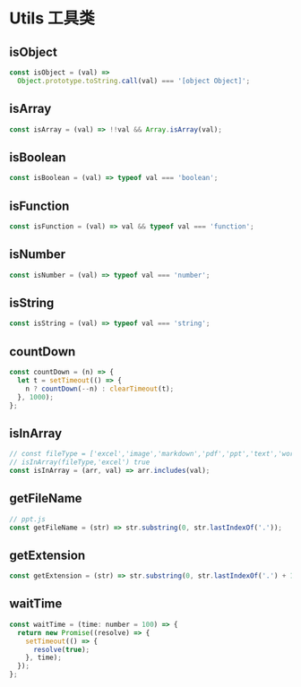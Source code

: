 # Utils 工具类

## isObject

```js
const isObject = (val) =>
  Object.prototype.toString.call(val) === '[object Object]';
```

## isArray

```js
const isArray = (val) => !!val && Array.isArray(val);
```

## isBoolean

```js
const isBoolean = (val) => typeof val === 'boolean';
```

## isFunction

```js
const isFunction = (val) => val && typeof val === 'function';
```

## isNumber

```js
const isNumber = (val) => typeof val === 'number';
```

## isString

```js
const isString = (val) => typeof val === 'string';
```

## countDown

```js
const countDown = (n) => {
  let t = setTimeout(() => {
    n ? countDown(--n) : clearTimeout(t);
  }, 1000);
};
```

## isInArray

```js
// const fileType = ['excel','image','markdown','pdf','ppt','text','word','zip']
// isInArray(fileType,'excel') true
const isInArray = (arr, val) => arr.includes(val);
```

## getFileName

```js
// ppt.js
const getFileName = (str) => str.substring(0, str.lastIndexOf('.'));
```

## getExtension

```js
const getExtension = (str) => str.substring(0, str.lastIndexOf('.') + 1);
```

## waitTime

```js
const waitTime = (time: number = 100) => {
  return new Promise((resolve) => {
    setTimeout(() => {
      resolve(true);
    }, time);
  });
};
```
